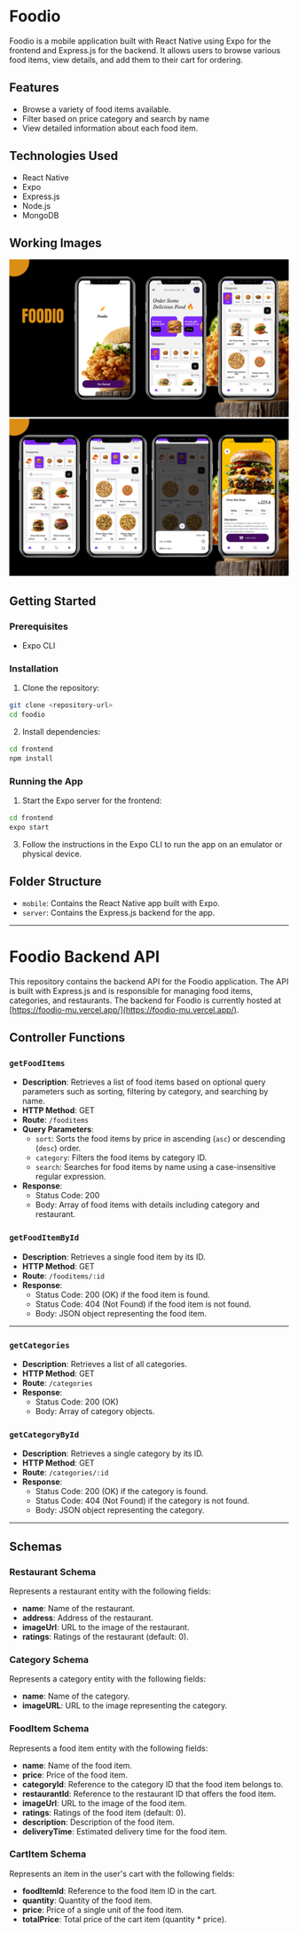 # Foodio

Foodio is a mobile application built with React Native using Expo for the frontend and Express.js for the backend. It allows users to browse various food items, view details, and add them to their cart for ordering.

## Features

- Browse a variety of food items available.
- Filter based on price category and search by name
- View detailed information about each food item.


## Technologies Used

- React Native
- Expo
- Express.js
- Node.js
- MongoDB 

## Working Images

![Home Screen](images/1.png)
![Food Details](images/2.png)


## Getting Started

### Prerequisites

- Expo CLI

### Installation

1. Clone the repository:

```bash
git clone <repository-url>
cd foodio
```

2. Install dependencies:

```bash
cd frontend
npm install
```


### Running the App



1. Start the Expo server for the frontend:

```bash
cd frontend
expo start
```

3. Follow the instructions in the Expo CLI to run the app on an emulator or physical device.

## Folder Structure

- `mobile`: Contains the React Native app built with Expo.
- `server`: Contains the Express.js backend for the app.

---

# Foodio Backend API

This repository contains the backend API for the Foodio application. The API is built with Express.js and is responsible for managing food items, categories, and restaurants.
The backend for Foodio is currently hosted at [https://foodio-mu.vercel.app/](https://foodio-mu.vercel.app/).

## Controller Functions

### `getFoodItems`

- **Description**: Retrieves a list of food items based on optional query parameters such as sorting, filtering by category, and searching by name.
- **HTTP Method**: GET
- **Route**: `/fooditems`
- **Query Parameters**:
  - `sort`: Sorts the food items by price in ascending (`asc`) or descending (`desc`) order.
  - `category`: Filters the food items by category ID.
  - `search`: Searches for food items by name using a case-insensitive regular expression.
- **Response**:
  - Status Code: 200
  - Body: Array of food items with details including category and restaurant.


### `getFoodItemById`

- **Description**: Retrieves a single food item by its ID.
- **HTTP Method**: GET
- **Route**: `/fooditems/:id`
- **Response**:
  - Status Code: 200 (OK) if the food item is found.
  - Status Code: 404 (Not Found) if the food item is not found.
  - Body: JSON object representing the food item.

---

### `getCategories`

- **Description**: Retrieves a list of all categories.
- **HTTP Method**: GET
- **Route**: `/categories`
- **Response**:
  - Status Code: 200 (OK)
  - Body: Array of category objects.

### `getCategoryById`

- **Description**: Retrieves a single category by its ID.
- **HTTP Method**: GET
- **Route**: `/categories/:id`
- **Response**:
  - Status Code: 200 (OK) if the category is found.
  - Status Code: 404 (Not Found) if the category is not found.
  - Body: JSON object representing the category.
---
## Schemas

### Restaurant Schema

Represents a restaurant entity with the following fields:

- **name**: Name of the restaurant.
- **address**: Address of the restaurant.
- **imageUrl**: URL to the image of the restaurant.
- **ratings**: Ratings of the restaurant (default: 0).

### Category Schema

Represents a category entity with the following fields:

- **name**: Name of the category.
- **imageURL**: URL to the image representing the category.

### FoodItem Schema

Represents a food item entity with the following fields:

- **name**: Name of the food item.
- **price**: Price of the food item.
- **categoryId**: Reference to the category ID that the food item belongs to.
- **restaurantId**: Reference to the restaurant ID that offers the food item.
- **imageUrl**: URL to the image of the food item.
- **ratings**: Ratings of the food item (default: 0).
- **description**: Description of the food item.
- **deliveryTime**: Estimated delivery time for the food item.

### CartItem Schema

Represents an item in the user's cart with the following fields:

- **foodItemId**: Reference to the food item ID in the cart.
- **quantity**: Quantity of the food item.
- **price**: Price of a single unit of the food item.
- **totalPrice**: Total price of the cart item (quantity * price).

